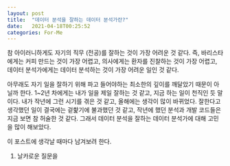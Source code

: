 ```yaml
---
layout: post
title:  "데이터 분석을 잘하는 데이터 분석가란?"
date:   2021-04-18T00:25:52
categories: For-Me
---
```


참 아이러니하게도 자기의 직무 (전공)를 잘하는 것이 가장 어려운 것 같다. 즉, 바리스타에게는 커피 만드는 것이 가장 어렵고, 의사에게는 환자를 진찰하는 것이 가장 어렵고, 데이터 분석가에게는 데이터 분석하는 것이 가장 어려운 일인 것 같다.


아무래도 자기 일을 잘하기 위해 파고 들어야하는 최소한의 깊이를 깨달았기 때문이 아닐까 한다. 1~2년 차에게는 내가 일을 제일 잘하는 것 같고, 지금 하는 일이 천직인 듯 말이다.
내가 작년에 그런 시기를 겪은 것 같고, 올해에는 생각이 많이 바뀌었다. 잘한다고 생각했던 일이 결국에는 겉핥기에 불과했던 것 같고, 작년에 했던 분석과 개발 코드들은 지금 보면 참 허술한 것 같다.
그래서 데이터 분석을 잘하는 데이터 분석가에 대해 고민을 많이 해보았다.


이 포스트에 생각날 때마다 남겨보려 한다.


1. 날카로운 질문을 
